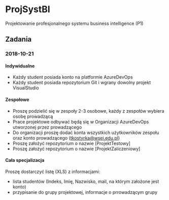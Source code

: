# ProjSystBI
Projektowanie profesjonalnego systemu business intelligence (P1)

## Zadania

### 2018-10-21

#### Indywidualne

* Każdy student posiada konto na platformie AzureDevOps
* Każdy student posiada repozytorium Git i wgrany dowolny projekt VisualStudio

#### Zespołowe

* Proszę podzielić się w zespoły 2-3 osobowe, każdy z zespołów wybiera osobę prowadzącą
* Prace projektowe odbywać będą się w Organizacji AzureDevOps utworzonej przez prowadzącego
* Do organizacji proszę dodać konta wszystkich użytkowników zespołu oraz konto prowadzącego (tkostyrka@wsei.edu.pl)
* Proszę założyć repozytorium o nazwie [ProjektTestowy]
* Proszę założyć repozytorium o nazwie [ProjektZaliczeniowy]

#### Cała specjalizacja

Proszę dostarczyć listę (XLS) z informacjami:
* lista studentów (Indeks, Imię, Nazwisko, mail, na którym założone jest konto)
* przypisanie do grupy projektowej, informacje o prrowadzącym grupy
